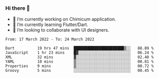 ### Hi there 👋

<!--
**devcat37/devcat37** is a ✨ _special_ ✨ repository because its `README.md` (this file) appears on your GitHub profile.-->


- 🔭 I’m currently working on Chimicum application.
- 🌱 I’m currently learning Flutter/Dart.
- 👯 I’m looking to collaborate with UI designers.
<!-- - 🤔 I’m looking for help with ... -->

<!--START_SECTION:waka-->

```text
From: 17 March 2022 - To: 24 March 2022

Dart          19 hrs 47 mins  ██████████████████████▒░░   88.89 %
JavaScript    1 hr 23 mins    █▓░░░░░░░░░░░░░░░░░░░░░░░   06.24 %
XML           32 mins         ▓░░░░░░░░░░░░░░░░░░░░░░░░   02.40 %
YAML          10 mins         ▒░░░░░░░░░░░░░░░░░░░░░░░░   00.81 %
Properties    9 mins          ▒░░░░░░░░░░░░░░░░░░░░░░░░   00.72 %
Groovy        5 mins          ░░░░░░░░░░░░░░░░░░░░░░░░░   00.45 %
```

<!--END_SECTION:waka-->

